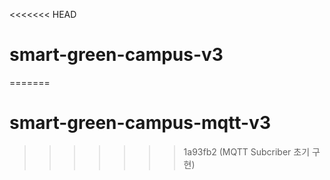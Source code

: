 <<<<<<< HEAD
# smart-green-campus-v3
=======
# smart-green-campus-mqtt-v3
>>>>>>> 1a93fb2 (MQTT Subcriber 초기 구현)
